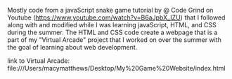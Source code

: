 Mostly code from a javaScript snake game tutorial by @ Code Grind on Youtube (https://www.youtube.com/watch?v=B6aJpbX_IZU) that I followed along with and modified while I was learning javaScript, HTML, and CSS during the summer. The HTML and CSS code create a webpage that is a part of my "Virtual Arcade" project that I worked on over the summer with the goal of learning about web development.

link to Virtual Arcade: file:///Users/macymatthews/Desktop/My%20Game%20Website/index.html
